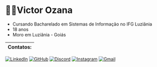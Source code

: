 # 👨‍💻Victor Ozana 
- Cursando Bacharelado em Sistemas de Informação no IFG Luziânia 
- 18 anos 
- Moro em Luziânia - Goiás

|Contatos:               |
|-------|
[![LinkedIn](https://img.shields.io/badge/LinkedIn-0077B5?style=for-the-badge&logo=linkedin&logoColor=white)](https://www.linkedin.com/in/Victorozana/)
[![GitHub](https://img.shields.io/badge/GitHub-100000?style=for-the-badge&logo=github&logoColor=white)](https://github.com/Victorozana)
[![Discord](https://img.shields.io/badge/Discord-7289DA?style=for-the-badge&logo=discord&logoColor=white)](https://discord.com/channels/@victorozana_49667/)
[![Instagram](https://img.shields.io/badge/-Instagram-%23E4405F?style=for-the-badge&logo=instagram&logoColor=white)](https://www.instagram.com/Victorozana/)
[![Gmail](https://img.shields.io/badge/Gmail-333333?style=for-the-badge&logo=gmail&logoColor=red)](mailto:victor.ozprofissional@gmail.com)